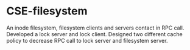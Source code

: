 # CSE-filesystem
An inode filesystem, filesystem clients and servers contact in RPC call. Developed a lock server and lock client. Designed two different cache policy to  decrease RPC call to lock server and filesystem server.
